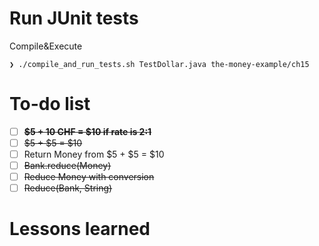 # Run JUnit tests
Compile&Execute
```
❯ ./compile_and_run_tests.sh TestDollar.java the-money-example/ch15
```

# To-do list
- [ ] **~~$5 + 10 CHF = $10 if rate is 2:1~~**
- [ ] ~~$5 + $5 = $10~~
- [ ] Return Money from $5 + $5 = $10
- [ ] ~~Bank.reduce(Money)~~
- [ ] ~~Reduce Money with conversion~~
- [ ] ~~Reduce(Bank, String)~~

# Lessons learned
